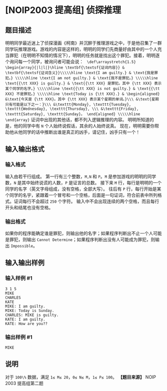 

# [NOIP2003 提高组] 侦探推理

## 题目描述

明明同学最近迷上了侦探漫画《柯南》并沉醉于推理游戏之中，于是他召集了一群同学玩推理游戏。游戏的内容是这样的，明明的同学们先商量好由其中的一个人充当罪犯（在明明不知情的情况下），明明的任务就是找出这个罪犯。接着，明明逐个询问每一个同学，被询问者可能会说：
`` \def\arraystretch{1.5} \begin{array}{|l|l|}\hline \textbf{\textsf{证词内容}} &
\textbf{\textsf{证词含义}}\\\\\hline \text{I am guilty.} & \text{我是罪犯。} \\\\\hline
\text{I am not guilty.} & \text{我不是罪犯。} \\\\\hline \text{{\tt XXX} is guilty.}
& \text{{\tt XXX} 是罪犯。其中 {\tt XXX} 表示某个同学的名字。} \\\\\hline \text{{\tt XXX} is
not guilty.} & \text{{\tt XXX} 不是罪犯。} \\\\\hline \text{Today is {\tt XXX}.} &
\begin{aligned} &\text{今天是 {\tt XXX}。其中 {\tt XXX} 表示某个星期的单词。}\\\
&\text{星期只有可能是以下之一：}\\\ &\texttt{Monday}, \texttt{Tuesday},
\texttt{Wednesday}, \texttt{Thursday}, \\\ &\texttt{Friday},
\texttt{Saturday}, \texttt{Sunday}。 \end{aligned} \\\\\hline \end{array}``
证词中出现的其他话，都不列入逻辑推理的内容。 明明所知道的是，他的同学中有 `N` 个人始终说假话，其余的人始终说真。
现在，明明需要你帮助他从他同学的话中推断出谁是真正的凶手，请记住，凶手只有一个！

## 输入输出格式

### 输入格式

  

输入由若干行组成。 第一行有三个整数，`M,N` 和 `P`。`M` 是参加游戏的明明的同学数，`N` 是其中始终说谎的人数，`P` 是证言的总数。 接下来
`M` 行，每行是明明的一个同学的名字（英文字母组成，没有空格，全部大写）。 往后有 `P`
行，每行开始是某个同学的名宇，紧跟着一个冒号和一个空格，后面是一句证词，符合前表中所列格式。证词每行不会超过 `250` 个字符。
输入中不会出现连续的两个空格，而且每行开头和结尾也没有空格。

### 输出格式

  

如果你的程序能确定谁是罪犯，则输出他的名字；如果程序判断出不止一个人可能是罪犯，则输出 `Cannot
Determine`；如果程序判断出没有人可能成为罪犯，则输出 `Impossible`。

## 输入输出样例

### 输入样例 #1

    
    
    3 1 5
    MIKE
    CHARLES
    KATE
    MIKE: I am guilty.
    MIKE: Today is Sunday.
    CHARLES: MIKE is guilty.
    KATE: I am guilty.
    KATE: How are you??
    

### 输出样例 #1

    
    
    MIKE
    

## 说明

对于 `100\%` 数据，满足 `1≤ M≤ 20`，`0≤ N≤ M`，`1≤ P≤ 100`。 **【题目来源】** NOIP 2003 提高组第二题

